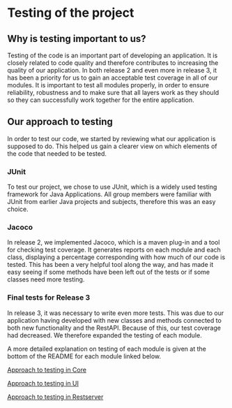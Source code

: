 # Testing of the project

## Why is testing important to us?

Testing of the code is an important part of developing an application. It is closely related to code quality and therefore contributes to increasing the quality of our application. In both release 2 and even more in release 3, it has been a priority for us to gain an acceptable test coverage in all of our modules. It is important to test all modules properly, in order to ensure reliability, robustness and to make sure that all layers work as they should so they can successfully work together for the entire application.

## Our approach to testing

In order to test our code, we started by reviewing what our application is supposed to do. This helped us gain a clearer view on which elements of the code that needed to be tested.

### JUnit

To test our project, we chose to use JUnit, which is a widely used testing framework for Java Applications. All group members were familiar with JUnit from earlier Java projects and subjects,  therefore this was an easy choice.

### Jacoco

In release 2, we implemented Jacoco, which is a maven plug-in and a tool for checking test coverage. It generates reports on each module and each class, displaying a percentage corresponding with how much of our code is tested. This has been a very helpful tool along the way, and has made it easy seeing if some methods have been left out of the tests or if some classes need more testing.

### Final tests for Release 3

In release 3, it was necessary to write even more tests. This was due to our application having developed with new classes and methods connected to both new functionality and the RestAPI. Because of this, our test coverage had decreased. We therefore expanded the testing of each module.

A more detailed explanation on testing of each module is given at the bottom of the README for each module linked below.

[Approach to testing in Core](/pacMan-application/core/README.md#approach-to-testing-of-the-core-module)

[Approach to testing in UI](/pacMan-application/ui/README.md#approach-to-testing-of-the-ui-module)

[Approach to testing in Restserver](/pacMan-application/springboot/restserver/README.md#approach-to-testing-of-the-springbootrestserver-module)

